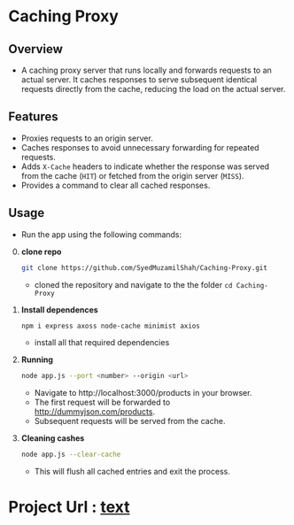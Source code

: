 # Caching Proxy
## Overview
- A caching proxy server that runs locally and forwards requests to an actual server. It caches responses to serve subsequent identical requests directly from the cache, reducing the load on the actual server.

## Features
- Proxies requests to an origin server.
- Caches responses to avoid unnecessary forwarding for repeated requests.
- Adds `X-Cache` headers to indicate whether the response was served from the cache (`HIT`) or fetched from the origin server (`MISS`).
- Provides a command to clear all cached responses.
## Usage
* Run the app using the following commands:
0. **clone repo**
    ```bash
    git clone https://github.com/SyedMuzamilShah/Caching-Proxy.git
    ```
    * cloned the repository and navigate to the the folder `cd Caching-Proxy`
1. **Install dependences**
   ```bash
   npm i express axoss node-cache minimist axios
   ```
   * install all that required dependencies

2. **Running**
    ```bash
    node app.js --port <number> --origin <url>
    ```
    * Navigate to http://localhost:3000/products in your browser.
    - The first request will be forwarded to http://dummyjson.com/products.
    - Subsequent requests will be served from the cache.

3. **Cleaning cashes**
    ```bash
    node app.js --clear-cache
    ```
    * This will flush all cached entries and exit the process.

# Project Url : [text](https://roadmap.sh/projects/caching-server)